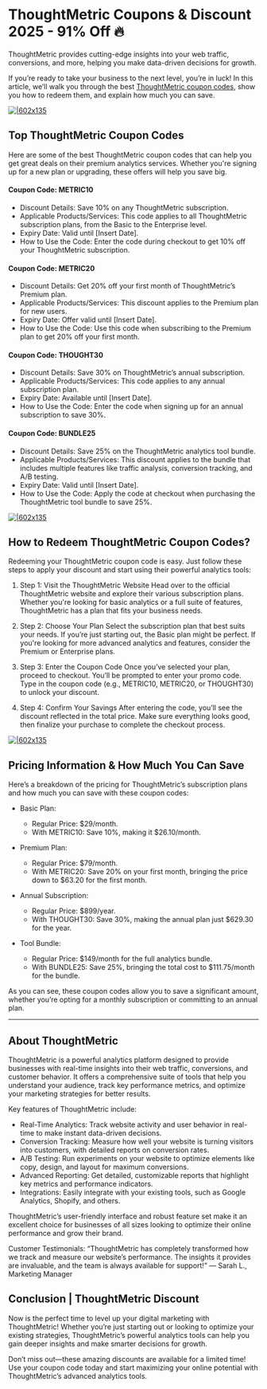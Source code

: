 # ThoughtMetric Coupons & Discount 2025 - 91% Off 🔥

ThoughtMetric provides cutting-edge insights into your web traffic, conversions, and more, helping you make data-driven decisions for growth.

If you’re ready to take your business to the next level, you’re in luck! In this article, we’ll walk you through the best [ThoughtMetric coupon codes](https://bit.ly/4igC6f2), show you how to redeem them, and explain how much you can save.

[![|602x135](https://lh7-rt.googleusercontent.com/docsz/AD_4nXdxvlVzpYSDDhKC5ZjhDlqByN_sYh83blZ4JEC5ZBJsDuAoWHLDzDAqZX0P1SlJYF21vsM3Cspfh58EQa3PX8EfV_wY2AwgIF29jNsj82Jm_t-34jbctRQghUNUULgCxihqWIXHmQ?key=o0exu-AJpxwalsWzZwp3M6EM)](https://bit.ly/4igC6f2)

## Top ThoughtMetric Coupon Codes

Here are some of the best ThoughtMetric coupon codes that can help you get great deals on their premium analytics services. Whether you're signing up for a new plan or upgrading, these offers will help you save big.

#### Coupon Code: METRIC10

* Discount Details: Save 10% on any ThoughtMetric subscription.
* Applicable Products/Services: This code applies to all ThoughtMetric subscription plans, from the Basic to the Enterprise level.
* Expiry Date: Valid until [Insert Date].
* How to Use the Code: Enter the code during checkout to get 10% off your ThoughtMetric subscription.

#### Coupon Code: METRIC20

* Discount Details: Get 20% off your first month of ThoughtMetric’s Premium plan.
* Applicable Products/Services: This discount applies to the Premium plan for new users.
* Expiry Date: Offer valid until [Insert Date].
* How to Use the Code: Use this code when subscribing to the Premium plan to get 20% off your first month.

#### Coupon Code: THOUGHT30

* Discount Details: Save 30% on ThoughtMetric’s annual subscription.
* Applicable Products/Services: This code applies to any annual subscription plan.
* Expiry Date: Available until [Insert Date].
* How to Use the Code: Enter the code when signing up for an annual subscription to save 30%.

#### Coupon Code: BUNDLE25

* Discount Details: Save 25% on the ThoughtMetric analytics tool bundle.
* Applicable Products/Services: This discount applies to the bundle that includes multiple features like traffic analysis, conversion tracking, and A/B testing.
* Expiry Date: Valid until [Insert Date].
* How to Use the Code: Apply the code at checkout when purchasing the ThoughtMetric tool bundle to save 25%.

[![|602x135](https://lh7-rt.googleusercontent.com/docsz/AD_4nXdxvlVzpYSDDhKC5ZjhDlqByN_sYh83blZ4JEC5ZBJsDuAoWHLDzDAqZX0P1SlJYF21vsM3Cspfh58EQa3PX8EfV_wY2AwgIF29jNsj82Jm_t-34jbctRQghUNUULgCxihqWIXHmQ?key=o0exu-AJpxwalsWzZwp3M6EM)](https://bit.ly/4igC6f2)

## How to Redeem ThoughtMetric Coupon Codes?

Redeeming your ThoughtMetric coupon code is easy. Just follow these steps to apply your discount and start using their powerful analytics tools:

1. Step 1: Visit the ThoughtMetric Website
Head over to the official ThoughtMetric website and explore their various subscription plans. Whether you're looking for basic analytics or a full suite of features, ThoughtMetric has a plan that fits your business needs.

2. Step 2: Choose Your Plan
Select the subscription plan that best suits your needs. If you’re just starting out, the Basic plan might be perfect. If you're looking for more advanced analytics and features, consider the Premium or Enterprise plans.

3. Step 3: Enter the Coupon Code
Once you’ve selected your plan, proceed to checkout. You’ll be prompted to enter your promo code. Type in the coupon code (e.g., METRIC10, METRIC20, or THOUGHT30) to unlock your discount.

4. Step 4: Confirm Your Savings
After entering the code, you’ll see the discount reflected in the total price. Make sure everything looks good, then finalize your purchase to complete the checkout process.

[![|602x135](https://lh7-rt.googleusercontent.com/docsz/AD_4nXdxvlVzpYSDDhKC5ZjhDlqByN_sYh83blZ4JEC5ZBJsDuAoWHLDzDAqZX0P1SlJYF21vsM3Cspfh58EQa3PX8EfV_wY2AwgIF29jNsj82Jm_t-34jbctRQghUNUULgCxihqWIXHmQ?key=o0exu-AJpxwalsWzZwp3M6EM)
](https://bit.ly/4igC6f2)

## Pricing Information & How Much You Can Save

Here’s a breakdown of the pricing for ThoughtMetric’s subscription plans and how much you can save with these coupon codes:

* Basic Plan:

  * Regular Price: $29/month.
  * With METRIC10: Save 10%, making it $26.10/month.
* Premium Plan:

  * Regular Price: $79/month.
  * With METRIC20: Save 20% on your first month, bringing the price down to $63.20 for the first month.
* Annual Subscription:

  * Regular Price: $899/year.
  * With THOUGHT30: Save 30%, making the annual plan just $629.30 for the year.
* Tool Bundle:

  * Regular Price: $149/month for the full analytics bundle.
  * With BUNDLE25: Save 25%, bringing the total cost to $111.75/month for the bundle.

As you can see, these coupon codes allow you to save a significant amount, whether you’re opting for a monthly subscription or committing to an annual plan.

---

## About ThoughtMetric

ThoughtMetric is a powerful analytics platform designed to provide businesses with real-time insights into their web traffic, conversions, and customer behavior. It offers a comprehensive suite of tools that help you understand your audience, track key performance metrics, and optimize your marketing strategies for better results.

Key features of ThoughtMetric include:

* Real-Time Analytics: Track website activity and user behavior in real-time to make instant data-driven decisions.
* Conversion Tracking: Measure how well your website is turning visitors into customers, with detailed reports on conversion rates.
* A/B Testing: Run experiments on your website to optimize elements like copy, design, and layout for maximum conversions.
* Advanced Reporting: Get detailed, customizable reports that highlight key metrics and performance indicators.
* Integrations: Easily integrate with your existing tools, such as Google Analytics, Shopify, and others.

ThoughtMetric’s user-friendly interface and robust feature set make it an excellent choice for businesses of all sizes looking to optimize their online performance and grow their brand.

Customer Testimonials:
“ThoughtMetric has completely transformed how we track and measure our website’s performance. The insights it provides are invaluable, and the team is always available for support!” — Sarah L., Marketing Manager

## Conclusion | ThoughtMetric Discount

Now is the perfect time to level up your digital marketing with ThoughtMetric! Whether you’re just starting out or looking to optimize your existing strategies, ThoughtMetric’s powerful analytics tools can help you gain deeper insights and make smarter decisions for growth.

Don’t miss out—these amazing discounts are available for a limited time! Use your coupon code today and start maximizing your online potential with ThoughtMetric’s advanced analytics tools.
